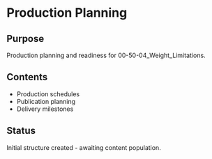 # Production Planning

## Purpose
Production planning and readiness for 00-50-04_Weight_Limitations.

## Contents
- Production schedules
- Publication planning
- Delivery milestones

## Status
Initial structure created - awaiting content population.
